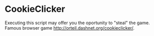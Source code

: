 # CookieClicker

Executing this script may offer you the oportunity to "steal" the game. Famous browser game http://orteil.dashnet.org/cookieclicker/.
